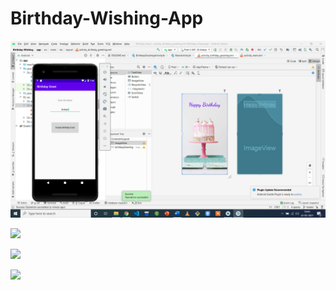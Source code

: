 # Birthday-Wishing-App



![](image/image1.png)

![](images/image2.png)

![](images/image3.png)

![](images/zoomemualtor.png)
